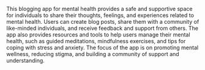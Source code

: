 This blogging app for mental health provides a safe and supportive space for individuals to share their thoughts, feelings, and experiences related to mental health. Users can create blog posts, share them with a community of like-minded individuals, and receive feedback and support from others. The app also provides resources and tools to help users manage their mental health, such as guided meditations, mindfulness exercises, and tips for coping with stress and anxiety. The focus of the app is on promoting mental wellness, reducing stigma, and building a community of support and understanding.

